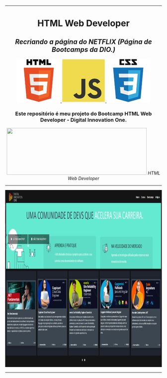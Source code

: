<hr/>
<div align="center">
    <h1>HTML Web Developer</h1>
    <h2><i>Recriando a página do NETFLIX (Página de Bootcamps da DIO.)</i></h2>
    <a href="https://www.w3.org/html/" target="_blank"> <img src="https://raw.githubusercontent.com/devicons/devicon/master/icons/html5/html5-original-wordmark.svg" alt="html5" width="140" height="140"/> </a>
    <a href="https://developer.mozilla.org/en-US/docs/Web/JavaScript" target="_blank"> <img src="https://raw.githubusercontent.com/devicons/devicon/master/icons/javascript/javascript-original.svg" alt="javascript" width="140" height="140"/> </a>
    <a href="https://www.w3schools.com/css/" target="_blank"> <img src="https://raw.githubusercontent.com/devicons/devicon/master/icons/css3/css3-original-wordmark.svg" alt="css3" width="140" height="140"/> </a> 

  <h3>Este repositório é meu projeto do Bootcamp HTML Web Developer - Digital Innovation One.</h3>
  <a href="https://digitalinnovation.one/sign-in"><img src="https://hermes.digitalinnovation.one/site/images/logo-footer.png" width="450" height="150"></a>
  <i>HTML Web Developer</i>
</div>
<hr/>
<div align="center">
    <img src="./_index.png" width="1000" height="568"/>
    <hr/>
</div>
